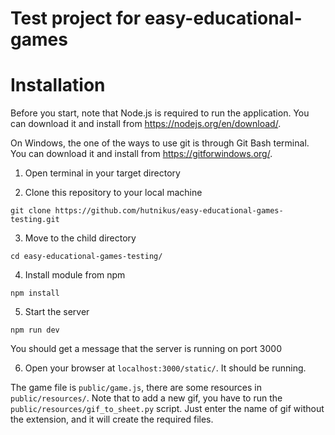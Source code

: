 # Test project for easy-educational-games

# Installation

Before you start, note that Node.js is required to run the application.
You can download it and install from https://nodejs.org/en/download/.

On Windows, the one of the ways to use git is through Git Bash terminal.
You can download it and install from https://gitforwindows.org/.

1) Open terminal in your target directory

2) Clone this repository to your local machine
```
git clone https://github.com/hutnikus/easy-educational-games-testing.git
```

3) Move to the child directory
```
cd easy-educational-games-testing/
```

4) Install module from npm
```
npm install
```

5) Start the server
```
npm run dev
```
You should get a message that the server is running on port 3000

6) Open your browser at `localhost:3000/static/`. It should be running.


The game file is `public/game.js`, there are some resources
in `public/resources/`. Note that to add a new gif, you have to run
the `public/resources/gif_to_sheet.py` script. Just enter the
name of gif without the extension, and it will create the required
files.